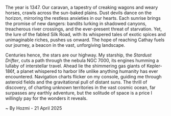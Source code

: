 
The year is 1347.  Our caravan, a tapestry of creaking wagons and weary horses, crawls across the sun-baked plains.  Dust devils dance on the horizon, mirroring the restless anxieties in our hearts.  Each sunrise brings the promise of new dangers: bandits lurking in shadowed canyons, treacherous river crossings, and the ever-present threat of starvation.  Yet, the lure of the fabled Silk Road, with its whispered tales of exotic spices and unimaginable riches, pushes us onward. The hope of reaching Cathay fuels our journey, a beacon in the vast, unforgiving landscape.

Centuries hence, the stars are our highway.  My starship, the *Stardust Drifter*, cuts a path through the nebula NGC 7000, its engines humming a lullaby of interstellar travel.  Ahead lie the shimmering gas giants of Kepler-186f, a planet whispered to harbor life unlike anything humanity has ever encountered.  Navigation charts flicker on my console, guiding me through asteroid fields and the gravitational pull of distant suns. The thrill of discovery, of charting unknown territories in the vast cosmic ocean, far surpasses any earthly adventure, but the solitude of space is a price I willingly pay for the wonders it reveals.

~ By Hozmi - 21 April 2025
